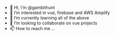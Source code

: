 - 👋 Hi, I’m @gambithunt
- 👀 I’m interested in vue, firebase and AWS Amplify
- 🌱 I’m currently learning all of the above
- 💞️ I’m looking to collaborate on vue projects
- 📫 How to reach me ...

<!---
gambithunt/gambithunt is a ✨ special ✨ repository because its `README.md` (this file) appears on your GitHub profile.
You can click the Preview link to take a look at your changes.
--->
